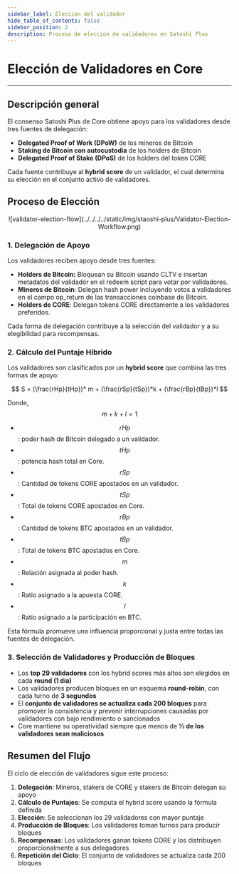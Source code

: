 ```yaml
---
sidebar_label: Elección del validador
hide_table_of_contents: false
sidebar_position: 2
description: Proceso de elección de validadores en Satoshi Plus
---
```


# Elección de Validadores en Core

---

## Descripción general

El consenso Satoshi Plus de Core obtiene apoyo para los validadores desde tres fuentes de delegación:

- **Delegated Proof of Work (DPoW)** de los mineros de Bitcoin
- **Staking de Bitcoin con autocustodia** de los holders de Bitcoin
- **Delegated Proof of Stake (DPoS)** de los holders del token CORE

Cada fuente contribuye al **hybrid score** de un validador, el cual determina su elección en el conjunto activo de validadores.

## Proceso de Elección

<p align="center">
![validator-election-flow](../../../../static/img/staoshi-plus/Validator-Election-Workflow.png)
</p>

### 1. Delegación de Apoyo

Los validadores reciben apoyo desde tres fuentes:

- **Holders de Bitcoin:** Bloquean su Bitcoin usando CLTV e insertan metadatos del validador en el redeem script para votar por validadores.
- **Mineros de Bitcoin**: Delegan hash power incluyendo votos a validadores en el campo op_return de las transacciones coinbase de Bitcoin.
- **Holders de CORE**: Delegan tokens CORE directamente a los validadores preferidos.

Cada forma de delegación contribuye a la selección del validador y a su elegibilidad para recompensas.

### 2. Cálculo del Puntaje Híbrido

Los validadores son clasificados por un **hybrid score** que combina las tres formas de apoyo:

$$
S = (\frac{rHp}{tHp})* m + (\frac{rSp}{tSp})*k + (\frac{rBp}{tBp})*l
$$

Donde, $$m + k + l = 1$$

- $$rHp$$: poder hash de Bitcoin delegado a un validador.
- $$tHp$$: potencia hash total en Core.
- $$rSp$$: Cantidad de tokens CORE apostados en un validador.
- $$tSp$$: Total de tokens CORE apostados en Core.
- $$rBp$$: Cantidad de tokens BTC apostados en un validador.
- $$tBp$$: Total de tokens BTC apostados en Core.
- $$m$$: Relación asignada al poder hash.
- $$k$$: Ratio asignado a la apuesta CORE.
- $$l$$: Ratio asignado a la participación en BTC.

Esta fórmula promueve una influencia proporcional y justa entre todas las fuentes de delegación.

### 3. Selección de Validadores y Producción de Bloques

- Los **top 29 validadores** con los hybrid scores más altos son elegidos en cada **round (1 día)**
- Los validadores producen bloques en un esquema **round-robin**, con cada turno de **3 segundos**
- El **conjunto de validadores se actualiza cada 200 bloques** para promover la consistencia y prevenir interrupciones causadas por validadores con bajo rendimiento o sancionados
- Core mantiene su operatividad siempre que menos de **⅓ de los validadores sean maliciosos**

## Resumen del Flujo

El ciclo de elección de validadores sigue este proceso:

1. **Delegación**: Mineros, stakers de CORE y stakers de Bitcoin delegan su apoyo
2. **Cálculo de Puntajes**: Se computa el hybrid score usando la fórmula definida
3. **Elección**: Se seleccionan los 29 validadores con mayor puntaje
4. **Producción de Bloques**: Los validadores toman turnos para producir bloques
5. **Recompensas**: Los validadores ganan tokens CORE y los distribuyen proporcionalmente a sus delegadores
6. **Repetición del Ciclo**: El conjunto de validadores se actualiza cada 200 bloques
